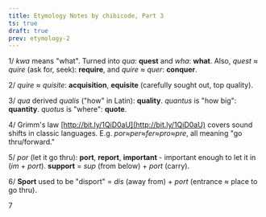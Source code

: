 ```yaml
---
title: Etymology Notes by chibicode, Part 3
ts: true
draft: true
prev: etymology-2
---
```


1/ *kwa* means "what". Turned into *qua*: **quest** and *wha*: **what**. Also, *quest* ≈ *quire* (ask for, seek): **require**, and *quire* ≈ *quer*: **conquer**.

2/ *quire* ≈ *quisite*: **acquisition**, **equisite** (carefully sought out, top quality).

3/ *qua* derived *qualis* ("how" in Latin): **quality**. *quantus* is "how big": **quantity**. *quotus* is "where": **quote**.

4/ Grimm's law [http://bit.ly/1QiD0aU](http://bit.ly/1QiD0aU) covers sound shifts in classic languages. E.g. *por*≈*per*≈*fer*≈*pro*≈*pre*, all meaning "go thru/forward."

5/ *por* (let it go thru): **port**, **report**, **important** - important enough to let it in (*im* + *port*). **support** = *sup* (from below) + *port* (carry).

6/ **Sport** used to be "disport" = *dis* (away from) + *port* (entrance ≈ place to go thru).

7
